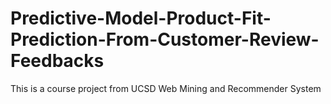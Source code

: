 # Predictive-Model-Product-Fit-Prediction-From-Customer-Review-Feedbacks
This is a course project from UCSD Web Mining and Recommender System
